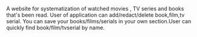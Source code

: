 A website for systematization of watched movies , TV series and books that's been read.
User of application can add/redact/delete book,film,tv serial.
You can save your books/films/serials in your own section.User can quickly find book/film/tvserial by name.

